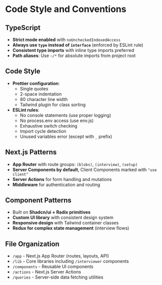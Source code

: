 # Code Style and Conventions

## TypeScript
- **Strict mode enabled** with `noUncheckedIndexedAccess`
- **Always use `type` instead of `interface`** (enforced by ESLint rule)
- **Consistent type imports** with inline type imports preferred
- **Path aliases**: Use `~/*` for absolute imports from project root

## Code Style
- **Prettier configuration**:
  - Single quotes
  - 2-space indentation
  - 80 character line width
  - Tailwind plugin for class sorting
- **ESLint rules**:
  - No console statements (use proper logging)
  - No process.env access (use env.js)
  - Exhaustive switch checking
  - Import cycle detection
  - Unused variables error (except with `_` prefix)

## Next.js Patterns
- **App Router** with route groups: `(blobs)`, `(interview)`, `(setup)`
- **Server Components by default**, Client Components marked with `"use client"`
- **Server Actions** for form handling and mutations
- **Middleware** for authentication and routing

## Component Patterns
- Built on **Shadcn/ui + Radix primitives**
- **Custom UI library** with consistent design system
- **Responsive design** with Tailwind container classes
- **Redux for complex state management** (interview flows)

## File Organization
- `/app` - Next.js App Router (routes, layouts, API)
- `/lib` - Core libraries including `/interviewer` components
- `/components` - Reusable UI components
- `/actions` - Next.js Server Actions
- `/queries` - Server-side data fetching utilities